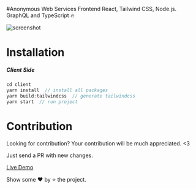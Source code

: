 #Anonymous Web Services Frontend
React, Tailwind CSS, Node.js. GraphQL and TypeScript 🔥

<img src="https://icons.iconarchive.com/icons/hopstarter/malware/256/Protect-icon.png" alt="screenshot"/>

# Installation

##### Client Side
```javascript
cd client
yarn install  // install all packages
yarn build:tailwindcss  // generate tailwindcss
yarn start  // run project
```

# Contribution

Looking for contribution? Your contribution will be much appreciated. <3

Just send a PR with new changes.

[Live Demo](https://facebook-clone-f.netlify.app/)

Show some ❤️ by ⭐ the project.
